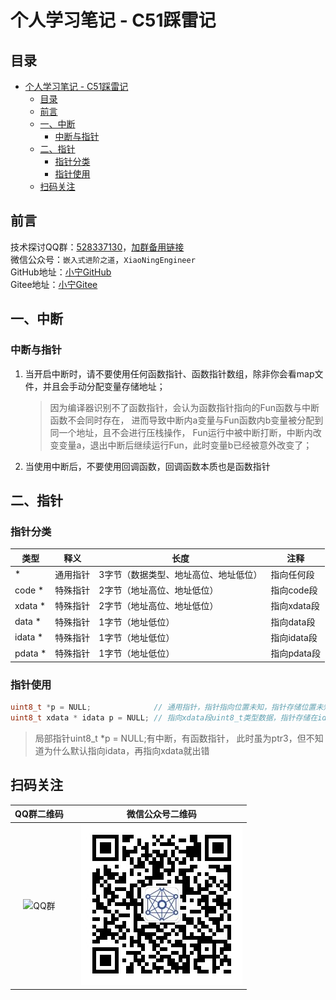 # 个人学习笔记 - C51踩雷记

## 目录

- [个人学习笔记 - C51踩雷记](#个人学习笔记---c51踩雷记)
  - [目录](#目录)
  - [前言](#前言)
  - [一、中断](#一中断)
    - [中断与指针](#中断与指针)
  - [二、指针](#二指针)
    - [指针分类](#指针分类)
    - [指针使用](#指针使用)
  - [扫码关注](#扫码关注)

## 前言

技术探讨QQ群：[528337130]，[加群备用链接]  
微信公众号：`嵌入式进阶之道`，`XiaoNingEngineer`  
GitHub地址：[小宁GitHub]  
Gitee地址：[小宁Gitee]

[528337130]: <https://jq.qq.com/?_wv=1027&k=yDw5eN6O>
[加群备用链接]: <https://jq.qq.com/?_wv=1027"&"k=yDw5eN6O>
[小宁GitHub]: <https://github.com/Fighting-XiaoNing>
[小宁Gitee]: <https://gitee.com/Fighting-XiaoNing>

## 一、中断

### 中断与指针

1. 当开启中断时，请不要使用任何函数指针、函数指针数组，除非你会看map文件，并且会手动分配变量存储地址；
   > 因为编译器识别不了函数指针，会认为函数指针指向的Fun函数与中断函数不会同时存在，
   > 进而导致中断内a变量与Fun函数内b变量被分配到同一个地址，且不会进行压栈操作，
   > Fun运行中被中断打断，中断内改变变量a，退出中断后继续运行Fun，此时变量b已经被意外改变了；
2. 当使用中断后，不要使用回调函数，回调函数本质也是函数指针

## 二、指针

### 指针分类

| 类型    | 释义     | 长度                                  | 注释        |
| ------- | ------- | ------------------------------------- | ---------- |
| *       | 通用指针 | 3字节（数据类型、地址高位、地址低位）    | 指向任何段  |
| code *  | 特殊指针 | 2字节（地址高位、地址低位）             | 指向code段  |
| xdata * | 特殊指针 | 2字节（地址高位、地址低位）             | 指向xdata段 |
| data *  | 特殊指针 | 1字节（地址低位）                      | 指向data段  |
| idata * | 特殊指针 | 1字节（地址低位）                      | 指向idata段 |
| pdata * | 特殊指针 | 1字节（地址低位）                      | 指向pdata段 |

### 指针使用

```C
uint8_t *p = NULL;              // 通用指针，指针指向位置未知，指针存储位置未知，长度3字节
uint8_t xdata * idata p = NULL; // 指向xdata段uint8_t类型数据，指针存储在idata段，长度2字节
```

> 局部指针uint8_t *p = NULL;有中断，有函数指针，
> 此时虽为ptr3，但不知道为什么默认指向idata，再指向xdata就出错

## 扫码关注

| QQ群二维码                 |   | 微信公众号二维码                     |
| :-----------------------: |---| :---------------------------------: |
| ![QQ群](./Other/QQ群.png) |   | ![微信公众号](./Other/微信公众号.jpg) |
